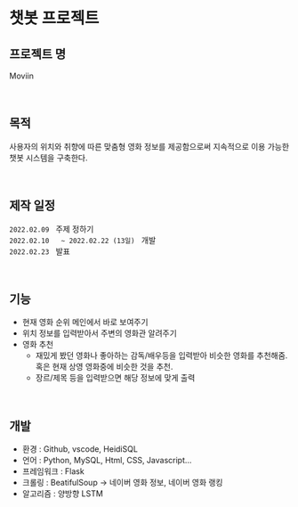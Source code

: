 # 챗봇 프로젝트


## 프로젝트 명
Moviin  

<br/>

## 목적
사용자의 위치와 취향에 따른 맞춤형 영화 정보를 제공함으로써 지속적으로 이용 가능한 챗봇 시스템을 구축한다.  

<br/>

## 제작 일정
`2022.02.09` &nbsp;  주제 정하기  
`2022.02.10  
~ 2022.02.22 (13일)` &nbsp;  개발  
`2022.02.23` &nbsp;  발표

<br/>

## 기능  
  * 현재 영화 순위 메인에서 바로 보여주기
  * 위치 정보를 입력받아서 주변의 영화관 알려주기  
  * 영화 추천  
     - 재밌게 봤던 영화나 좋아하는 감독/배우등을 입력받아 비슷한 영화를 추천해줌.  
       혹은 현재 상영 영화중에 비슷한 것을 추천.  
     - 장르/제목 등을 입력받으면 해당 정보에 맞게 출력  

<br/>

## 개발
  * 환경 : Github, vscode, HeidiSQL
  * 언어 : Python, MySQL, Html, CSS, Javascript...
  * 프레임워크 : Flask
  * 크롤링 : BeatifulSoup -> 네이버 영화 정보, 네이버 영화 랭킹
  * 알고리즘 : 양방향 LSTM  

<br/>
